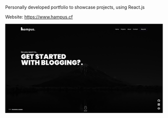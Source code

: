Personally developed portfolio to showcase projects, using React.js

Website: https://www.hampus.cf

![Preview Image](/src/assets/images/portfolio-v1.jpg)